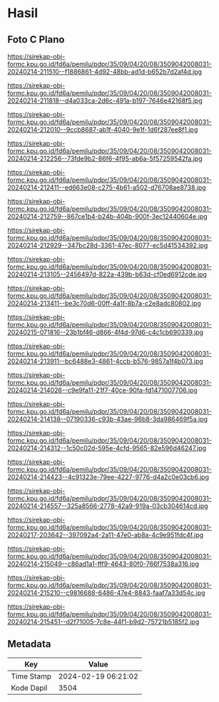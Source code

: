 # Hasil

## Foto C Plano

https://sirekap-obj-formc.kpu.go.id/fd6a/pemilu/pdpr/35/09/04/20/08/3509042008031-20240214-211510--f1886861-4d92-48bb-ad1d-b652b7d2af4d.jpg

https://sirekap-obj-formc.kpu.go.id/fd6a/pemilu/pdpr/35/09/04/20/08/3509042008031-20240214-211818--d4a033ca-2d6c-491a-b197-7646e42168f5.jpg

https://sirekap-obj-formc.kpu.go.id/fd6a/pemilu/pdpr/35/09/04/20/08/3509042008031-20240214-212010--9ccb8687-ab1f-4040-9e1f-1d6f287ee8f1.jpg

https://sirekap-obj-formc.kpu.go.id/fd6a/pemilu/pdpr/35/09/04/20/08/3509042008031-20240214-212256--73fde9b2-86f6-4f95-ab6a-5f57259542fa.jpg

https://sirekap-obj-formc.kpu.go.id/fd6a/pemilu/pdpr/35/09/04/20/08/3509042008031-20240214-212411--ed663e08-c275-4b61-a502-d76708ae8738.jpg

https://sirekap-obj-formc.kpu.go.id/fd6a/pemilu/pdpr/35/09/04/20/08/3509042008031-20240214-212759--867ce1b4-b24b-404b-900f-3ec12440604e.jpg

https://sirekap-obj-formc.kpu.go.id/fd6a/pemilu/pdpr/35/09/04/20/08/3509042008031-20240214-212929--347bc28d-3361-47ec-8077-ec5d41534392.jpg

https://sirekap-obj-formc.kpu.go.id/fd6a/pemilu/pdpr/35/09/04/20/08/3509042008031-20240214-213105--2456497d-822a-439b-b63d-cf0ed6912cde.jpg

https://sirekap-obj-formc.kpu.go.id/fd6a/pemilu/pdpr/35/09/04/20/08/3509042008031-20240214-213411--be3c70d6-00ff-4a1f-8b7a-c2e8adc80802.jpg

https://sirekap-obj-formc.kpu.go.id/fd6a/pemilu/pdpr/35/09/04/20/08/3509042008031-20240215-071816--23b1bf46-d866-4f4d-97d6-c4c1cb690339.jpg

https://sirekap-obj-formc.kpu.go.id/fd6a/pemilu/pdpr/35/09/04/20/08/3509042008031-20240214-213911--bc6488e3-4861-4ccb-b576-9857a1f4b073.jpg

https://sirekap-obj-formc.kpu.go.id/fd6a/pemilu/pdpr/35/09/04/20/08/3509042008031-20240214-214026--c9e9fa11-21f7-40ce-90fa-fd1471007706.jpg

https://sirekap-obj-formc.kpu.go.id/fd6a/pemilu/pdpr/35/09/04/20/08/3509042008031-20240214-214138--07190336-c93b-43ae-96b8-3da986469f5a.jpg

https://sirekap-obj-formc.kpu.go.id/fd6a/pemilu/pdpr/35/09/04/20/08/3509042008031-20240214-214312--1c50c02d-595e-4cfd-9565-82e596d46247.jpg

https://sirekap-obj-formc.kpu.go.id/fd6a/pemilu/pdpr/35/09/04/20/08/3509042008031-20240214-214423--4c91323e-79ee-4227-9776-d4a2c0e03cb6.jpg

https://sirekap-obj-formc.kpu.go.id/fd6a/pemilu/pdpr/35/09/04/20/08/3509042008031-20240214-214557--325a8566-2778-42a9-919a-03cb304614cd.jpg

https://sirekap-obj-formc.kpu.go.id/fd6a/pemilu/pdpr/35/09/04/20/08/3509042008031-20240217-203642--397092a4-2a11-47e0-ab8a-4c9e951fdc4f.jpg

https://sirekap-obj-formc.kpu.go.id/fd6a/pemilu/pdpr/35/09/04/20/08/3509042008031-20240214-215049--c86ad1a1-fff9-4643-80f0-766f7538a316.jpg

https://sirekap-obj-formc.kpu.go.id/fd6a/pemilu/pdpr/35/09/04/20/08/3509042008031-20240214-215210--c9816688-6486-47e4-8843-faaf7a33d54c.jpg

https://sirekap-obj-formc.kpu.go.id/fd6a/pemilu/pdpr/35/09/04/20/08/3509042008031-20240214-215451--d2f71005-7c8e-44f1-b9d2-75721b5185f2.jpg


## Metadata

| Key        | Value               |
| ---------- | ------------------- |
| Time Stamp | 2024-02-19 06:21:02 |
| Kode Dapil | 3504                |



